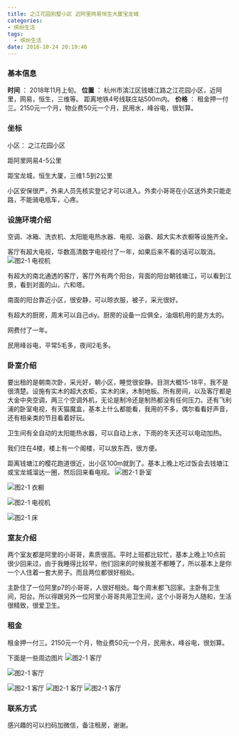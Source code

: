 ```yaml
---
title: 之江花园别墅小区 近阿里网易恒生大厦宝龙城
categories:
- 缤纷生活
tags:
  - 缤纷生活
date: 2018-10-24 20:19:46
---
```


### 基本信息
**时间** ： 2018年11月上旬。
**位置** ： 杭州市滨江区钱塘江路之江花园小区，近阿里，网易，恒生，三维等。
距离地铁4号线联庄站500m内。
**价格** ： 租金押一付三。2150元一个月，物业费50元一个月，民用水，峰谷电，很划算。
<!-- more -->

### 坐标

小区：	 之江花园小区

距阿里网易4-5公里

距宝龙城，恒生大厦，三维1.5到2公里

小区安保很严，外来人员先核实登记才可以进入。外卖小哥哥在小区送外卖只能走路，不能骑电瓶车，心疼。


### 设施环境介绍

空调、冰箱、洗衣机、太阳能电热水器、电视、浴霸、超大实木衣橱等设施齐全。

客厅有超大电视，华数高清数字电视付了一年，如果后来不看的话可以取消。
![图2-1 电视机 ](https://img1.doubanio.com/view/group_topic/l/public/p144842099.webp)

有超大的南北通透的客厅，客厅外有两个阳台，背面的阳台朝钱塘江，可以看到江景，看到对面的山，六和塔。

南面的阳台靠近小区，很安静，可以晾衣服，被子，采光很好。

有超大的厨房，周末可以自己diy。厨房的设备一应俱全，油烟机用的是方太的。

网费付了一年。

民用峰谷电，平常5毛多，夜间2毛多。

### 卧室介绍

要出租的是朝南次卧，采光好，朝小区，睡觉很安静。目测大概15-18平，我不是很清楚。设施有实木的超大衣柜，实木的床，木制地板。所有房间，以及客厅都是大金中央空调，两三个空调外机，无论是制冷还是制热都没有任何压力。还有飞利浦的卧室电视，有天猫魔盒，基本上什么都能看，我用的不多，偶尔看看好声音，还有相亲类的节目看着好玩。

卫生间有全自动的太阳能热水器，可以自动上水，下雨的冬天还可以电动加热。

我们住在4楼，楼上有一个阁楼，可以放东西，很方便。

距离钱塘江的樱花跑道很近，出小区100m就到了。基本上晚上吃过饭会去钱塘江或宝龙城溜达一圈，然后回来看电视。
![图2-1 卧室 ](https://raw.githubusercontent.com/shawn520/storage/master/pictures/room/hangzhou/room.jpg)

![图2-1 衣橱 ](https://raw.githubusercontent.com/shawn520/storage/master/pictures/room/hangzhou/wardrobe.jpg)

![图2-1 电视机 ](https://raw.githubusercontent.com/shawn520/storage/master/pictures/room/hangzhou/tv.jpg)


![图2-1 床 ](https://raw.githubusercontent.com/shawn520/storage/master/pictures/room/hangzhou/bed.jpg)

### 室友介绍

两个室友都是阿里的小哥哥，素质很高。平时上班都比较忙，基本上晚上10点前很少回来过，由于我睡得比较早，他们回来的时候我差不都睡了，所以基本上是你一个人住着一套大房子。而且两位都很好相处。

主卧住了一位阿里p7的小哥哥，人很好相处。每个周末都飞回家。主卧有卫生间，阳台。所以得跟另外一位阿里小哥哥共用卫生间，这个小哥哥为人随和，生活很精致，很爱卫生。

### 租金

租金押一付三。2150元一个月，物业费50元一个月，民用水，峰谷电，很划算。

下面是一些周边图片
![图2-1 客厅 ](https://raw.githubusercontent.com/shawn520/storage/master/pictures/room/hangzhou/living%20room.jpg)

![图2-1 客厅 ](https://raw.githubusercontent.com/shawn520/storage/master/pictures/room/hangzhou/outdoor.jpg)

![图2-1 客厅 ](https://raw.githubusercontent.com/shawn520/storage/master/pictures/room/hangzhou/outdoor2.jpg)
![图2-1 客厅 ](https://raw.githubusercontent.com/shawn520/storage/master/pictures/room/hangzhou/outdoor3.jpg)
![图2-1 客厅 ](https://raw.githubusercontent.com/shawn520/storage/master/pictures/room/hangzhou/cherryroad.jpg)


### 联系方式

感兴趣的可以扫码加微信，备注租房，谢谢。





